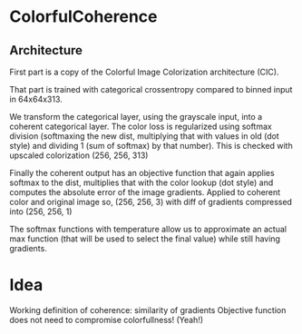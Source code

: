 # ColorfulCoherence

## Architecture

First part is a copy of the Colorful Image Colorization architecture (CIC).

That part is trained with categorical crossentropy compared to binned input in 64x64x313.

We transform the categorical layer, using the grayscale input, into a coherent categorical layer.
The color loss is regularized using softmax division (softmaxing the new dist, multiplying that with values in old (dot style) and dividing 1 (sum of softmax) by that number).
This is checked with upscaled colorization (256, 256, 313)

Finally the coherent output has an objective function that again applies softmax to the dist, multiplies that with the color lookup (dot style) and computes the absolute error of the image gradients.
Applied to coherent color and original image so, (256, 256, 3) with diff of gradients compressed into (256, 256, 1)

The softmax functions with temperature allow us to approximate an actual max function (that will be used to select the final value) while still having gradients.

# Idea

Working definition of coherence: similarity of gradients
Objective function does not need to compromise colorfullness! (Yeah!)